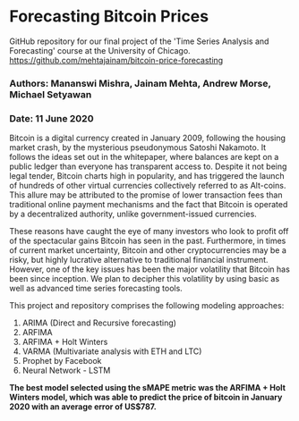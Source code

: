 # Forecasting Bitcoin Prices

GitHub repository for our final project of the 'Time Series Analysis and Forecasting' course at the University of Chicago. 
https://github.com/mehtajainam/bitcoin-price-forecasting

### Authors: Mananswi Mishra, Jainam Mehta, Andrew Morse, Michael Setyawan
### Date: 11 June 2020


Bitcoin is a digital currency created in January 2009, following the housing market crash, by the mysterious pseudonymous Satoshi Nakamoto. It follows the ideas set out in the whitepaper, where balances are kept on a public ledger than everyone has transparent access to. Despite it not being legal tender, Bitcoin charts high in popularity, and has triggered the launch of hundreds of other virtual currencies collectively referred to as Alt-coins. This allure may be attributed to the promise of lower transaction fees than traditional online payment mechanisms and the fact that Bitcoin is operated by a decentralized authority, unlike government-issued currencies.

These reasons have caught the eye of many investors who look to profit off of the spectacular gains Bitcoin has seen in the past. Furthermore, in times of current market uncertainty, Bitcoin and other cryptocurrencies may be a risky, but highly lucrative alternative to traditional financial instrument. However, one of the key issues has been the major volatility that Bitcoin has been since inception. We plan to decipher this volatility by using basic as well as advanced time series forecasting tools.

This project and repository comprises the following modeling approaches:

1. ARIMA (Direct and Recursive forecasting)
2. ARFIMA
3. ARFIMA + Holt Winters
4. VARMA (Multivariate analysis with ETH and LTC)
5. Prophet by Facebook
6. Neural Network - LSTM

**The best model selected using the sMAPE metric was the ARFIMA + Holt Winters model, which was able to predict the price of bitcoin in January 2020 with an average error of US$787.**
